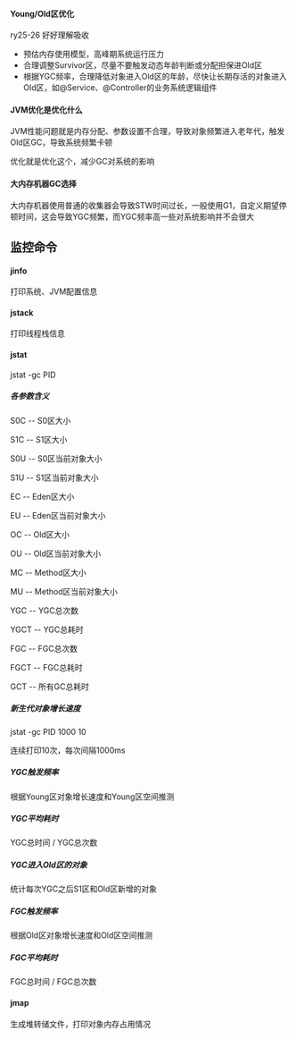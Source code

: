 #### Young/Old区优化

ry25-26 好好理解吸收

- 预估内存使用模型，高峰期系统运行压力
- 合理调整Survivor区，尽量不要触发动态年龄判断或分配担保进Old区
- 根据YGC频率，合理降低对象进入Old区的年龄，尽快让长期存活的对象进入Old区，如@Service、@Controller的业务系统逻辑组件



#### JVM优化是优化什么

JVM性能问题就是内存分配、参数设置不合理，导致对象频繁进入老年代，触发Old区GC，导致系统频繁卡顿

优化就是优化这个，减少GC对系统的影响



#### 大内存机器GC选择

大内存机器使用普通的收集器会导致STW时间过长，一般使用G1，自定义期望停顿时间，这会导致YGC频繁，而YGC频率高一些对系统影响并不会很大







## 监控命令

#### jinfo

打印系统、JVM配置信息



#### jstack

打印线程栈信息



#### jstat

jstat -gc PID

##### 各参数含义

S0C -- S0区大小

S1C -- S1区大小

S0U -- S0区当前对象大小

S1U -- S1区当前对象大小

EC -- Eden区大小

EU -- Eden区当前对象大小

OC -- Old区大小

OU -- Old区当前对象大小

MC -- Method区大小

MU -- Method区当前对象大小

YGC -- YGC总次数

YGCT -- YGC总耗时

FGC -- FGC总次数

FGCT -- FGC总耗时

GCT -- 所有GC总耗时

##### 新生代对象增长速度

jstat -gc PID 1000 10

连续打印10次，每次间隔1000ms

##### YGC触发频率

根据Young区对象增长速度和Young区空间推测

##### YGC平均耗时

YGC总时间 / YGC总次数

##### YGC进入Old区的对象

统计每次YGC之后S1区和Old区新增的对象

##### FGC触发频率

根据Old区对象增长速度和Old区空间推测

##### FGC平均耗时

FGC总时间 / FGC总次数



#### jmap

生成堆转储文件，打印对象内存占用情况